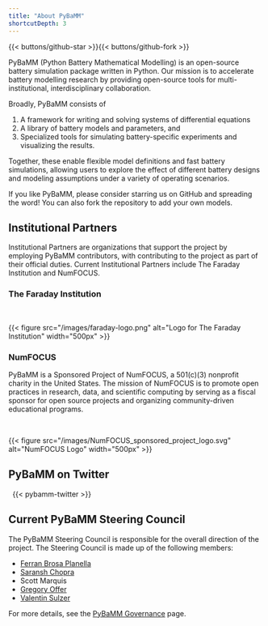 ```yaml
---
title: "About PyBaMM"
shortcutDepth: 3
---
```

{{< buttons/github-star >}}{{< buttons/github-fork >}}

PyBaMM (Python Battery Mathematical Modelling) is an open-source battery simulation package written in Python. Our mission is to accelerate battery modelling research by providing open-source tools for multi-institutional, interdisciplinary collaboration.

Broadly, PyBaMM consists of

1. A framework for writing and solving systems of differential equations
2. A library of battery models and parameters, and
3. Specialized tools for simulating battery-specific experiments and visualizing the results.

Together, these enable flexible model definitions and fast battery simulations, allowing users to explore the effect of different battery designs and modeling assumptions under a variety of operating scenarios.

If you like PyBaMM, please consider starring us on GitHub and spreading the word! You can also fork the repository to add your own models.

## Institutional Partners

Institutional Partners are organizations that support the project by employing PyBaMM contributors, with contributing to the project as part of their official duties. Current Institutional Partners include The Faraday Institution and NumFOCUS.

### The Faraday Institution

<br>

{{< figure src="/images/faraday-logo.png" alt="Logo for The Faraday Institution" width="500px" >}}

<p>

### NumFOCUS

PyBaMM is a Sponsored Project of NumFOCUS, a 501(c)(3) nonprofit charity in the United States. The mission of NumFOCUS is to promote open practices in research, data, and scientific computing by serving as a fiscal sponsor for open source projects and organizing community-driven educational programs.

<br>

{{< figure src="/images/NumFOCUS_sponsored_project_logo.svg" alt="NumFOCUS Logo" width="500px" >}}

## PyBaMM on Twitter

<p>
&nbsp;
{{< pybamm-twitter >}}

## Current PyBaMM Steering Council

The PyBaMM Steering Council is responsible for the overall direction of the project. The Steering Council is made up of the following members:

- [Ferran Brosa Planella](https://www.brosaplanella.xyz)
- [Saransh Chopra](https://saransh-cpp.github.io)
- Scott Marquis
- [Gregory Offer](https://www.imperial.ac.uk/people/gregory.offer)
- [Valentin Sulzer](https://sites.google.com/view/valentinsulzer)

For more details, see the [PyBaMM Governance](/governance) page.
